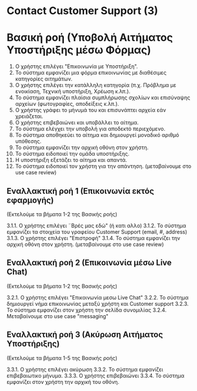 # Contact Customer Support (3)

# Βασική ροή  (Υποβολή Αιτήματος Υποστήριξης μέσω Φόρμας)
1.  Ο χρήστης επιλέγει "Επικοινωνία με Υποστήριξη".
2.  Το σύστημα εμφανίζει μια φόρμα επικοινωνίας με διαθέσιμες κατηγορίες αιτημάτων.
3.  Ο χρήστης επιλέγει την κατάλληλη κατηγορία (π.χ. Πρόβλημα με ενοικίαση, Τεχνική υποστήριξη, Χρέωση κ.λπ.).
4.  Το σύστημα εμφανίζει πλαίσια συμπλήρωσης σχολίων και επισύναψης αρχείων (φωτογραφίες, αποδείξεις κ.λπ.).
5.  Ο χρήστης γράφει το μήνυμά του και επισυνάπτει αρχεία εάν χρειάζεται.
6.  Ο χρήστης επιβεβαιώνει και υποβάλλει το αίτημα.
7.  Το σύστημα ελέγχει την υποβολή για αποδεκτό περιεχόμενο.
8.  Το σύστημα αποθηκεύει το αίτημα και δημιουργεί μοναδικό αριθμό υπόθεσης.
9.  Το σύστημα εμφανίζει την αρχική οθόνη στον χρήστη.
10. Το σύστημα ειδοποιεί την ομάδα υποστήριξης.
11. Η υποστήριξη εξετάζει το αίτημα και απαντά.
12. Το σύστημα ειδοποιεί τον χρήστη για την απάντηση.
(μεταβαίνουμε στο use case review)

## Εναλλακτική ροή 1 (Επικοινωνία εκτός εφαρμογής)
(Εκτελούμε τα βήματα 1-2 της Βασικής ροής)

3.1.1.  Ο χρήστης επιλέγει ¨Βρές μας εδώ" (ή κατι αλλο)
3.1.2.  Το σύστημα εμφανίζει τα στοιχεία του γραφείου Customer Support (email, #, address)
3.1.3.  Ο χρήστης επιλέγει "Επιστροφή"
3.1.4.  Το σύστημα εμφανίζει την αρχική οθόνη στον χρήστη.
(μεταβαίνουμε στο use case review)

## Εναλλακτική ροή 2 (Επικοινωνία μέσω Live Chat)
(Εκτελούμε τα βήματα 1-2 της Βασικής ροής)

3.2.1.  Ο χρήστης επιλέγει "Επικοινωνία μεσω Live Chat"
3.2.2.  Το σύστημα δημιουργεί νήμα επικοινωνίας μεταξύ χρήστη και Customer support
3.2.3.  Το σύστημα εμφανίζει στον χρήστη την σελίδα συνομιλίας
3.2.4.  Μεταβαίνουμε στο use case "messaging"


## Εναλλακτική ροή 3 (Ακύρωση Αιτήματος Υποστήριξης)
(Εκτελούμε τα βήματα 1-5 της Βασικής ροής)

3.3.1.  Ο χρήστης επιλέγει ακύρωση
3.3.2.  Το σύστημα εμφανίζει επιβεβαιωτικο μήνυμα.
3.3.3.  Ο χρήστης επιβεβαιώνει
3.3.4.  Το σύστημα εμφανίζει στον χρήστη την αρχική του οθόνη.

